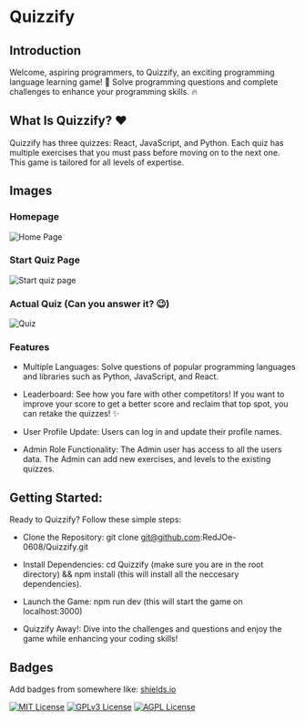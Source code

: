
# Quizzify

## Introduction

Welcome, aspiring programmers, to Quizzify, an exciting programming language learning game! 🚀 Solve programming questions and complete challenges to enhance your programming skills. 🔥

## What Is Quizzify? ❤️

Quizzify has three quizzes: React, JavaScript, and Python. Each quiz has multiple exercises that you must pass before moving on to the next one. This game is tailored for all levels of expertise.

## Images

### Homepage
![Home Page](https://github.com/RedJOe-0608/Quizzify/assets/95337058/ab6509d6-9700-4210-a644-fe4e494a6204)

### Start Quiz Page
![Start quiz page](https://github.com/RedJOe-0608/Quizzify/assets/95337058/ae62c63e-2426-433a-9e74-3b5b797f647a)

### Actual Quiz (Can you answer it? 😉)
![Quiz](https://github.com/RedJOe-0608/Quizzify/assets/95337058/54e283f7-3477-47c3-a8f4-b9dbfeeb583e)

### Features

- Multiple Languages: Solve questions of popular programming languages and libraries such as Python, JavaScript, and React.

- Leaderboard: See how you fare with other competitors! If you want to improve your score to get a better score and reclaim that top spot, you can retake the quizzes! ✨

- User Profile Update: Users can log in and update their profile names.

- Admin Role Functionality: The Admin user has access to all the users data. The Admin can add new exercises, and levels to the existing quizzes.

## Getting Started:

Ready to Quizzify? Follow these simple steps:

- Clone the Repository: git clone git@github.com:RedJOe-0608/Quizzify.git

- Install Dependencies: cd Quizzify (make sure you are in the root directory) && npm install (this will install all the neccesary dependencies).

- Launch the Game: npm run dev (this will start the game on localhost:3000)

- Quizzify Away!: Dive into the challenges and questions and enjoy the game while enhancing your coding skills!

## Badges

Add badges from somewhere like: [shields.io](https://shields.io/)

[![MIT License](https://img.shields.io/badge/License-MIT-green.svg)](https://choosealicense.com/licenses/mit/)
[![GPLv3 License](https://img.shields.io/badge/License-GPL%20v3-yellow.svg)](https://opensource.org/licenses/)
[![AGPL License](https://img.shields.io/badge/license-AGPL-blue.svg)](http://www.gnu.org/licenses/agpl-3.0)


